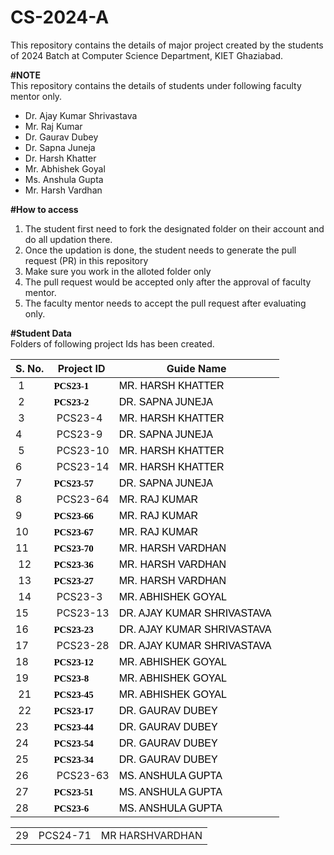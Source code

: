 # CS-2024-A
This repository contains the details of major project created by the students of 2024 Batch at Computer Science Department, KIET Ghaziabad.<br>

<b>#NOTE</b><br>
This repository contains the details of students under following faculty mentor only.<br>
<ul>
  <li>Dr. Ajay Kumar Shrivastava</li>
  <li>Mr. Raj Kumar</li>
  <li>Dr. Gaurav Dubey</li>
  <li>Dr. Sapna Juneja</li>
  <li>Dr. Harsh Khatter</li>
  <li>Mr. Abhishek Goyal</li>
  <li>Ms. Anshula Gupta</li>
  <li>Mr. Harsh Vardhan</li>
</ul>
  
<b>#How to access</b><br>
<ol>
  <li>The student first need to fork the designated folder on their account and do all updation there.</li>
  <li>Once the updation is done, the student needs to generate the pull request (PR) in this repository</li>
  <li>Make sure you work in the alloted folder only</li>
  <li>The pull request would be accepted only after the approval of faculty mentor.</li>
  <li>The faculty mentor needs to accept the pull request after evaluating only.</li>
 </ol>

<b>#Student Data</b><br>
Folders of following project Ids has been created.<br>
<table>
		<thead>
			<tr>
				<th>S. No.</th>
				<th>Project ID</th>
				<th>Guide Name</th>
			</tr>
		</thead>
		<tbody>
			<tr>
				<td>&nbsp;1</td>
				<td><span style="color: rgb(0, 0, 0); font-family: docs-Calibri; font-size: 15px; font-style: normal; font-weight: 700; white-space: pre-wrap;">PCS23-1</span>&nbsp;</td>
				<td><span data-sheets-value="{&quot;1&quot;:2,&quot;2&quot;:&quot;MR. HARSH KHATTER&quot;}" data-sheets-userformat="{&quot;2&quot;:12782,&quot;4&quot;:{&quot;1&quot;:2,&quot;2&quot;:16777215},&quot;5&quot;:{&quot;1&quot;:[{&quot;1&quot;:2,&quot;2&quot;:0,&quot;5&quot;:{&quot;1&quot;:2,&quot;2&quot;:0}},{&quot;1&quot;:0,&quot;2&quot;:0,&quot;3&quot;:3},{&quot;1&quot;:1,&quot;2&quot;:0,&quot;4&quot;:2}]},&quot;6&quot;:{&quot;1&quot;:[{&quot;1&quot;:2,&quot;2&quot;:0,&quot;5&quot;:{&quot;1&quot;:2,&quot;2&quot;:0}},{&quot;1&quot;:0,&quot;2&quot;:0,&quot;3&quot;:3},{&quot;1&quot;:1,&quot;2&quot;:0,&quot;4&quot;:2}]},&quot;8&quot;:{&quot;1&quot;:[{&quot;1&quot;:2,&quot;2&quot;:0,&quot;5&quot;:{&quot;1&quot;:2,&quot;2&quot;:0}},{&quot;1&quot;:0,&quot;2&quot;:0,&quot;3&quot;:3},{&quot;1&quot;:1,&quot;2&quot;:0,&quot;4&quot;:1}]},&quot;9&quot;:1,&quot;10&quot;:2,&quot;11&quot;:4,&quot;15&quot;:&quot;Calibri&quot;,&quot;16&quot;:12}" style="color: rgb(0, 0, 0); font-style: normal; font-weight: normal; font-size: 12pt; font-family: Calibri, Arial;">MR. HARSH KHATTER</span>&nbsp;</td>
			</tr>
			<tr>
				<td>&nbsp;2</td>
				<td><span style="color: rgb(0, 0, 0); font-family: docs-Calibri; font-size: 15px; font-style: normal; font-weight: 700; white-space: pre-wrap;">PCS23-2</span>&nbsp;</td>
				<td><span data-sheets-value="{&quot;1&quot;:2,&quot;2&quot;:&quot;DR. SAPNA JUNEJA&quot;}" data-sheets-userformat="{&quot;2&quot;:12782,&quot;4&quot;:{&quot;1&quot;:2,&quot;2&quot;:16777215},&quot;5&quot;:{&quot;1&quot;:[{&quot;1&quot;:2,&quot;2&quot;:0,&quot;5&quot;:{&quot;1&quot;:2,&quot;2&quot;:0}},{&quot;1&quot;:0,&quot;2&quot;:0,&quot;3&quot;:3},{&quot;1&quot;:1,&quot;2&quot;:0,&quot;4&quot;:2}]},&quot;6&quot;:{&quot;1&quot;:[{&quot;1&quot;:2,&quot;2&quot;:0,&quot;5&quot;:{&quot;1&quot;:2,&quot;2&quot;:0}},{&quot;1&quot;:0,&quot;2&quot;:0,&quot;3&quot;:3},{&quot;1&quot;:1,&quot;2&quot;:0,&quot;4&quot;:2}]},&quot;8&quot;:{&quot;1&quot;:[{&quot;1&quot;:2,&quot;2&quot;:0,&quot;5&quot;:{&quot;1&quot;:2,&quot;2&quot;:0}},{&quot;1&quot;:0,&quot;2&quot;:0,&quot;3&quot;:3},{&quot;1&quot;:1,&quot;2&quot;:0,&quot;4&quot;:1}]},&quot;9&quot;:1,&quot;10&quot;:2,&quot;11&quot;:4,&quot;15&quot;:&quot;Calibri&quot;,&quot;16&quot;:12}" style="color: rgb(0, 0, 0); font-style: normal; font-weight: normal; font-size: 12pt; font-family: Calibri, Arial;">DR. SAPNA JUNEJA</span>&nbsp;</td>
			</tr>
			<tr>
				<td>&nbsp;3</td>
				<td>&nbsp;PCS23-4</td>
				<td><span data-sheets-value="{&quot;1&quot;:2,&quot;2&quot;:&quot;MR. HARSH KHATTER&quot;}" data-sheets-userformat="{&quot;2&quot;:12782,&quot;4&quot;:{&quot;1&quot;:2,&quot;2&quot;:16777215},&quot;5&quot;:{&quot;1&quot;:[{&quot;1&quot;:2,&quot;2&quot;:0,&quot;5&quot;:{&quot;1&quot;:2,&quot;2&quot;:0}},{&quot;1&quot;:0,&quot;2&quot;:0,&quot;3&quot;:3},{&quot;1&quot;:1,&quot;2&quot;:0,&quot;4&quot;:2}]},&quot;6&quot;:{&quot;1&quot;:[{&quot;1&quot;:2,&quot;2&quot;:0,&quot;5&quot;:{&quot;1&quot;:2,&quot;2&quot;:0}},{&quot;1&quot;:0,&quot;2&quot;:0,&quot;3&quot;:3},{&quot;1&quot;:1,&quot;2&quot;:0,&quot;4&quot;:2}]},&quot;8&quot;:{&quot;1&quot;:[{&quot;1&quot;:2,&quot;2&quot;:0,&quot;5&quot;:{&quot;1&quot;:2,&quot;2&quot;:0}},{&quot;1&quot;:0,&quot;2&quot;:0,&quot;3&quot;:3},{&quot;1&quot;:1,&quot;2&quot;:0,&quot;4&quot;:1}]},&quot;9&quot;:1,&quot;10&quot;:2,&quot;11&quot;:4,&quot;15&quot;:&quot;Calibri&quot;,&quot;16&quot;:12}" style="color: rgb(0, 0, 0); font-style: normal; font-weight: normal; font-size: 12pt; font-family: Calibri, Arial;">MR. HARSH KHATTER</span>&nbsp;</td>
			</tr>
			<tr>
				<td>4&nbsp;</td>
				<td>&nbsp;PCS23-9</td>
				<td><span data-sheets-value="{&quot;1&quot;:2,&quot;2&quot;:&quot;DR. SAPNA JUNEJA&quot;}" data-sheets-userformat="{&quot;2&quot;:12782,&quot;4&quot;:{&quot;1&quot;:2,&quot;2&quot;:16777215},&quot;5&quot;:{&quot;1&quot;:[{&quot;1&quot;:2,&quot;2&quot;:0,&quot;5&quot;:{&quot;1&quot;:2,&quot;2&quot;:0}},{&quot;1&quot;:0,&quot;2&quot;:0,&quot;3&quot;:3},{&quot;1&quot;:1,&quot;2&quot;:0,&quot;4&quot;:2}]},&quot;6&quot;:{&quot;1&quot;:[{&quot;1&quot;:2,&quot;2&quot;:0,&quot;5&quot;:{&quot;1&quot;:2,&quot;2&quot;:0}},{&quot;1&quot;:0,&quot;2&quot;:0,&quot;3&quot;:3},{&quot;1&quot;:1,&quot;2&quot;:0,&quot;4&quot;:2}]},&quot;8&quot;:{&quot;1&quot;:[{&quot;1&quot;:2,&quot;2&quot;:0,&quot;5&quot;:{&quot;1&quot;:2,&quot;2&quot;:0}},{&quot;1&quot;:0,&quot;2&quot;:0,&quot;3&quot;:3},{&quot;1&quot;:1,&quot;2&quot;:0,&quot;4&quot;:1}]},&quot;9&quot;:1,&quot;10&quot;:2,&quot;11&quot;:4,&quot;15&quot;:&quot;Calibri&quot;,&quot;16&quot;:12}" style="color: rgb(0, 0, 0); font-style: normal; font-weight: normal; font-size: 12pt; font-family: Calibri, Arial;">DR. SAPNA JUNEJA</span>&nbsp;</td>
			</tr>
			<tr>
				<td>&nbsp;5</td>
				<td>&nbsp;PCS23-10</td>
				<td><span data-sheets-value="{&quot;1&quot;:2,&quot;2&quot;:&quot;MR. HARSH KHATTER&quot;}" data-sheets-userformat="{&quot;2&quot;:12782,&quot;4&quot;:{&quot;1&quot;:2,&quot;2&quot;:16777215},&quot;5&quot;:{&quot;1&quot;:[{&quot;1&quot;:2,&quot;2&quot;:0,&quot;5&quot;:{&quot;1&quot;:2,&quot;2&quot;:0}},{&quot;1&quot;:0,&quot;2&quot;:0,&quot;3&quot;:3},{&quot;1&quot;:1,&quot;2&quot;:0,&quot;4&quot;:2}]},&quot;6&quot;:{&quot;1&quot;:[{&quot;1&quot;:2,&quot;2&quot;:0,&quot;5&quot;:{&quot;1&quot;:2,&quot;2&quot;:0}},{&quot;1&quot;:0,&quot;2&quot;:0,&quot;3&quot;:3},{&quot;1&quot;:1,&quot;2&quot;:0,&quot;4&quot;:2}]},&quot;8&quot;:{&quot;1&quot;:[{&quot;1&quot;:2,&quot;2&quot;:0,&quot;5&quot;:{&quot;1&quot;:2,&quot;2&quot;:0}},{&quot;1&quot;:0,&quot;2&quot;:0,&quot;3&quot;:3},{&quot;1&quot;:1,&quot;2&quot;:0,&quot;4&quot;:1}]},&quot;9&quot;:1,&quot;10&quot;:2,&quot;11&quot;:4,&quot;15&quot;:&quot;Calibri&quot;,&quot;16&quot;:12}" style="color: rgb(0, 0, 0); font-style: normal; font-weight: normal; font-size: 12pt; font-family: Calibri, Arial;">MR. HARSH KHATTER</span>&nbsp;</td>
			</tr>
			<tr>
				<td>6&nbsp;</td>
				<td>&nbsp;PCS23-14</td>
				<td><span data-sheets-value="{&quot;1&quot;:2,&quot;2&quot;:&quot;MR. HARSH KHATTER&quot;}" data-sheets-userformat="{&quot;2&quot;:12782,&quot;4&quot;:{&quot;1&quot;:2,&quot;2&quot;:16777215},&quot;5&quot;:{&quot;1&quot;:[{&quot;1&quot;:2,&quot;2&quot;:0,&quot;5&quot;:{&quot;1&quot;:2,&quot;2&quot;:0}},{&quot;1&quot;:0,&quot;2&quot;:0,&quot;3&quot;:3},{&quot;1&quot;:1,&quot;2&quot;:0,&quot;4&quot;:2}]},&quot;6&quot;:{&quot;1&quot;:[{&quot;1&quot;:2,&quot;2&quot;:0,&quot;5&quot;:{&quot;1&quot;:2,&quot;2&quot;:0}},{&quot;1&quot;:0,&quot;2&quot;:0,&quot;3&quot;:3},{&quot;1&quot;:1,&quot;2&quot;:0,&quot;4&quot;:2}]},&quot;8&quot;:{&quot;1&quot;:[{&quot;1&quot;:2,&quot;2&quot;:0,&quot;5&quot;:{&quot;1&quot;:2,&quot;2&quot;:0}},{&quot;1&quot;:0,&quot;2&quot;:0,&quot;3&quot;:3},{&quot;1&quot;:1,&quot;2&quot;:0,&quot;4&quot;:1}]},&quot;9&quot;:1,&quot;10&quot;:2,&quot;11&quot;:4,&quot;15&quot;:&quot;Calibri&quot;,&quot;16&quot;:12}" style="color: rgb(0, 0, 0); font-style: normal; font-weight: normal; font-size: 12pt; font-family: Calibri, Arial;">MR. HARSH KHATTER</span>&nbsp;</td>
			</tr>
			<tr>
				<td>7&nbsp;</td>
				<td><span style="color: rgb(0, 0, 0); font-family: docs-Calibri; font-size: 15px; font-style: normal; font-weight: 700; white-space: pre-wrap;">PCS23-57</span>&nbsp;</td>
				<td><span data-sheets-value="{&quot;1&quot;:2,&quot;2&quot;:&quot;DR. SAPNA JUNEJA&quot;}" data-sheets-userformat="{&quot;2&quot;:12782,&quot;4&quot;:{&quot;1&quot;:2,&quot;2&quot;:16777215},&quot;5&quot;:{&quot;1&quot;:[{&quot;1&quot;:2,&quot;2&quot;:0,&quot;5&quot;:{&quot;1&quot;:2,&quot;2&quot;:0}},{&quot;1&quot;:0,&quot;2&quot;:0,&quot;3&quot;:3},{&quot;1&quot;:1,&quot;2&quot;:0,&quot;4&quot;:2}]},&quot;6&quot;:{&quot;1&quot;:[{&quot;1&quot;:2,&quot;2&quot;:0,&quot;5&quot;:{&quot;1&quot;:2,&quot;2&quot;:0}},{&quot;1&quot;:0,&quot;2&quot;:0,&quot;3&quot;:3},{&quot;1&quot;:1,&quot;2&quot;:0,&quot;4&quot;:2}]},&quot;8&quot;:{&quot;1&quot;:[{&quot;1&quot;:2,&quot;2&quot;:0,&quot;5&quot;:{&quot;1&quot;:2,&quot;2&quot;:0}},{&quot;1&quot;:0,&quot;2&quot;:0,&quot;3&quot;:3},{&quot;1&quot;:1,&quot;2&quot;:0,&quot;4&quot;:1}]},&quot;9&quot;:1,&quot;10&quot;:2,&quot;11&quot;:4,&quot;15&quot;:&quot;Calibri&quot;,&quot;16&quot;:12}" style="color: rgb(0, 0, 0); font-style: normal; font-weight: normal; font-size: 12pt; font-family: Calibri, Arial;">DR. SAPNA JUNEJA</span>&nbsp;</td>
			</tr>
			<tr>
				<td>8&nbsp;</td>
				<td>&nbsp;PCS23-64</td>
				<td><span data-sheets-value="{&quot;1&quot;:2,&quot;2&quot;:&quot;MR. RAJ KUMAR&quot;}" data-sheets-userformat="{&quot;2&quot;:12776,&quot;6&quot;:{&quot;1&quot;:[{&quot;1&quot;:2,&quot;2&quot;:0,&quot;5&quot;:{&quot;1&quot;:2,&quot;2&quot;:0}},{&quot;1&quot;:0,&quot;2&quot;:0,&quot;3&quot;:3},{&quot;1&quot;:1,&quot;2&quot;:0,&quot;4&quot;:2}]},&quot;8&quot;:{&quot;1&quot;:[{&quot;1&quot;:2,&quot;2&quot;:0,&quot;5&quot;:{&quot;1&quot;:2,&quot;2&quot;:0}},{&quot;1&quot;:0,&quot;2&quot;:0,&quot;3&quot;:3},{&quot;1&quot;:1,&quot;2&quot;:0,&quot;4&quot;:1}]},&quot;9&quot;:1,&quot;10&quot;:2,&quot;11&quot;:4,&quot;15&quot;:&quot;Calibri&quot;,&quot;16&quot;:12}" style="color: rgb(0, 0, 0); font-style: normal; font-weight: normal; font-size: 12pt; font-family: Calibri, Arial;">MR. RAJ KUMAR</span>&nbsp;</td>
			</tr>
			<tr>
				<td>9&nbsp;</td>
				<td><span style="color: rgb(0, 0, 0); font-family: docs-Calibri; font-size: 15px; font-style: normal; font-weight: 700; white-space: pre-wrap;">PCS23-66</span>&nbsp;</td>
				<td><span data-sheets-value="{&quot;1&quot;:2,&quot;2&quot;:&quot;MR. RAJ KUMAR&quot;}" data-sheets-userformat="{&quot;2&quot;:12776,&quot;6&quot;:{&quot;1&quot;:[{&quot;1&quot;:2,&quot;2&quot;:0,&quot;5&quot;:{&quot;1&quot;:2,&quot;2&quot;:0}},{&quot;1&quot;:0,&quot;2&quot;:0,&quot;3&quot;:3},{&quot;1&quot;:1,&quot;2&quot;:0,&quot;4&quot;:2}]},&quot;8&quot;:{&quot;1&quot;:[{&quot;1&quot;:2,&quot;2&quot;:0,&quot;5&quot;:{&quot;1&quot;:2,&quot;2&quot;:0}},{&quot;1&quot;:0,&quot;2&quot;:0,&quot;3&quot;:3},{&quot;1&quot;:1,&quot;2&quot;:0,&quot;4&quot;:1}]},&quot;9&quot;:1,&quot;10&quot;:2,&quot;11&quot;:4,&quot;15&quot;:&quot;Calibri&quot;,&quot;16&quot;:12}" style="color: rgb(0, 0, 0); font-style: normal; font-weight: normal; font-size: 12pt; font-family: Calibri, Arial;">MR. RAJ KUMAR</span>&nbsp;</td>
			</tr>
			<tr>
				<td>10&nbsp;</td>
				<td><span style="color: rgb(0, 0, 0); font-family: docs-Calibri; font-size: 15px; font-style: normal; font-weight: 700; white-space: pre-wrap;">PCS23-67</span>&nbsp;</td>
				<td><span data-sheets-value="{&quot;1&quot;:2,&quot;2&quot;:&quot;MR. RAJ KUMAR&quot;}" data-sheets-userformat="{&quot;2&quot;:12776,&quot;6&quot;:{&quot;1&quot;:[{&quot;1&quot;:2,&quot;2&quot;:0,&quot;5&quot;:{&quot;1&quot;:2,&quot;2&quot;:0}},{&quot;1&quot;:0,&quot;2&quot;:0,&quot;3&quot;:3},{&quot;1&quot;:1,&quot;2&quot;:0,&quot;4&quot;:2}]},&quot;8&quot;:{&quot;1&quot;:[{&quot;1&quot;:2,&quot;2&quot;:0,&quot;5&quot;:{&quot;1&quot;:2,&quot;2&quot;:0}},{&quot;1&quot;:0,&quot;2&quot;:0,&quot;3&quot;:3},{&quot;1&quot;:1,&quot;2&quot;:0,&quot;4&quot;:1}]},&quot;9&quot;:1,&quot;10&quot;:2,&quot;11&quot;:4,&quot;15&quot;:&quot;Calibri&quot;,&quot;16&quot;:12}" style="color: rgb(0, 0, 0); font-style: normal; font-weight: normal; font-size: 12pt; font-family: Calibri, Arial;">MR. RAJ KUMAR</span>&nbsp;</td>
			</tr>
			<tr>
				<td>11&nbsp;</td>
				<td><span style="color: rgb(0, 0, 0); font-family: docs-Calibri; font-size: 15px; font-style: normal; font-weight: 700; white-space: pre-wrap;">PCS23-70</span>&nbsp;</td>
				<td><span data-sheets-value="{&quot;1&quot;:2,&quot;2&quot;:&quot;MR. HARSH VARDHAN&quot;}" data-sheets-userformat="{&quot;2&quot;:12782,&quot;4&quot;:{&quot;1&quot;:2,&quot;2&quot;:16777215},&quot;5&quot;:{&quot;1&quot;:[{&quot;1&quot;:2,&quot;2&quot;:0,&quot;5&quot;:{&quot;1&quot;:2,&quot;2&quot;:0}},{&quot;1&quot;:0,&quot;2&quot;:0,&quot;3&quot;:3},{&quot;1&quot;:1,&quot;2&quot;:0,&quot;4&quot;:2}]},&quot;6&quot;:{&quot;1&quot;:[{&quot;1&quot;:2,&quot;2&quot;:0,&quot;5&quot;:{&quot;1&quot;:2,&quot;2&quot;:0}},{&quot;1&quot;:0,&quot;2&quot;:0,&quot;3&quot;:3},{&quot;1&quot;:1,&quot;2&quot;:0,&quot;4&quot;:2}]},&quot;8&quot;:{&quot;1&quot;:[{&quot;1&quot;:2,&quot;2&quot;:0,&quot;5&quot;:{&quot;1&quot;:2,&quot;2&quot;:0}},{&quot;1&quot;:0,&quot;2&quot;:0,&quot;3&quot;:3},{&quot;1&quot;:1,&quot;2&quot;:0,&quot;4&quot;:1}]},&quot;9&quot;:1,&quot;10&quot;:2,&quot;11&quot;:4,&quot;15&quot;:&quot;Calibri&quot;,&quot;16&quot;:12}" style="color: rgb(0, 0, 0); font-style: normal; font-weight: normal; font-size: 12pt; font-family: Calibri, Arial;">MR. HARSH VARDHAN</span>&nbsp;</td>
			</tr>
			<tr>
				<td>&nbsp;12</td>
				<td><span style="color: rgb(0, 0, 0); font-family: docs-Calibri; font-size: 15px; font-style: normal; font-weight: 700; white-space: pre-wrap;">PCS23-36</span>&nbsp;</td>
				<td><span data-sheets-value="{&quot;1&quot;:2,&quot;2&quot;:&quot;MR. HARSH VARDHAN&quot;}" data-sheets-userformat="{&quot;2&quot;:12782,&quot;4&quot;:{&quot;1&quot;:2,&quot;2&quot;:16777215},&quot;5&quot;:{&quot;1&quot;:[{&quot;1&quot;:2,&quot;2&quot;:0,&quot;5&quot;:{&quot;1&quot;:2,&quot;2&quot;:0}},{&quot;1&quot;:0,&quot;2&quot;:0,&quot;3&quot;:3},{&quot;1&quot;:1,&quot;2&quot;:0,&quot;4&quot;:2}]},&quot;6&quot;:{&quot;1&quot;:[{&quot;1&quot;:2,&quot;2&quot;:0,&quot;5&quot;:{&quot;1&quot;:2,&quot;2&quot;:0}},{&quot;1&quot;:0,&quot;2&quot;:0,&quot;3&quot;:3},{&quot;1&quot;:1,&quot;2&quot;:0,&quot;4&quot;:2}]},&quot;8&quot;:{&quot;1&quot;:[{&quot;1&quot;:2,&quot;2&quot;:0,&quot;5&quot;:{&quot;1&quot;:2,&quot;2&quot;:0}},{&quot;1&quot;:0,&quot;2&quot;:0,&quot;3&quot;:3},{&quot;1&quot;:1,&quot;2&quot;:0,&quot;4&quot;:1}]},&quot;9&quot;:1,&quot;10&quot;:2,&quot;11&quot;:4,&quot;15&quot;:&quot;Calibri&quot;,&quot;16&quot;:12}" style="color: rgb(0, 0, 0); font-style: normal; font-weight: normal; font-size: 12pt; font-family: Calibri, Arial;">MR. HARSH VARDHAN</span>&nbsp;</td>
			</tr>
			<tr>
				<td>&nbsp;13</td>
				<td><span style="color: rgb(0, 0, 0); font-family: docs-Calibri; font-size: 15px; font-style: normal; font-weight: 700; white-space: pre-wrap;">PCS23-27</span>&nbsp;</td>
				<td><span data-sheets-value="{&quot;1&quot;:2,&quot;2&quot;:&quot;MR. HARSH VARDHAN&quot;}" data-sheets-userformat="{&quot;2&quot;:12782,&quot;4&quot;:{&quot;1&quot;:2,&quot;2&quot;:16777215},&quot;5&quot;:{&quot;1&quot;:[{&quot;1&quot;:2,&quot;2&quot;:0,&quot;5&quot;:{&quot;1&quot;:2,&quot;2&quot;:0}},{&quot;1&quot;:0,&quot;2&quot;:0,&quot;3&quot;:3},{&quot;1&quot;:1,&quot;2&quot;:0,&quot;4&quot;:2}]},&quot;6&quot;:{&quot;1&quot;:[{&quot;1&quot;:2,&quot;2&quot;:0,&quot;5&quot;:{&quot;1&quot;:2,&quot;2&quot;:0}},{&quot;1&quot;:0,&quot;2&quot;:0,&quot;3&quot;:3},{&quot;1&quot;:1,&quot;2&quot;:0,&quot;4&quot;:2}]},&quot;8&quot;:{&quot;1&quot;:[{&quot;1&quot;:2,&quot;2&quot;:0,&quot;5&quot;:{&quot;1&quot;:2,&quot;2&quot;:0}},{&quot;1&quot;:0,&quot;2&quot;:0,&quot;3&quot;:3},{&quot;1&quot;:1,&quot;2&quot;:0,&quot;4&quot;:1}]},&quot;9&quot;:1,&quot;10&quot;:2,&quot;11&quot;:4,&quot;15&quot;:&quot;Calibri&quot;,&quot;16&quot;:12}" style="color: rgb(0, 0, 0); font-style: normal; font-weight: normal; font-size: 12pt; font-family: Calibri, Arial;">MR. HARSH VARDHAN</span>&nbsp;</td>
			</tr>
			<tr>
				<td>&nbsp;14</td>
				<td>&nbsp;PCS23-3</td>
				<td><span data-sheets-value="{&quot;1&quot;:2,&quot;2&quot;:&quot;DR. AJAY KUMAR SHRIVASTAVA&quot;}" data-sheets-userformat="{&quot;2&quot;:12782,&quot;4&quot;:{&quot;1&quot;:2,&quot;2&quot;:16777215},&quot;5&quot;:{&quot;1&quot;:[{&quot;1&quot;:2,&quot;2&quot;:0,&quot;5&quot;:{&quot;1&quot;:2,&quot;2&quot;:0}},{&quot;1&quot;:0,&quot;2&quot;:0,&quot;3&quot;:3},{&quot;1&quot;:1,&quot;2&quot;:0,&quot;4&quot;:2}]},&quot;6&quot;:{&quot;1&quot;:[{&quot;1&quot;:2,&quot;2&quot;:0,&quot;5&quot;:{&quot;1&quot;:2,&quot;2&quot;:0}},{&quot;1&quot;:0,&quot;2&quot;:0,&quot;3&quot;:3},{&quot;1&quot;:1,&quot;2&quot;:0,&quot;4&quot;:2}]},&quot;8&quot;:{&quot;1&quot;:[{&quot;1&quot;:2,&quot;2&quot;:0,&quot;5&quot;:{&quot;1&quot;:2,&quot;2&quot;:0}},{&quot;1&quot;:0,&quot;2&quot;:0,&quot;3&quot;:3},{&quot;1&quot;:1,&quot;2&quot;:0,&quot;4&quot;:1}]},&quot;9&quot;:1,&quot;10&quot;:2,&quot;11&quot;:4,&quot;15&quot;:&quot;Calibri&quot;,&quot;16&quot;:12}" style="color: rgb(0, 0, 0); font-style: normal; font-weight: normal; font-size: 12pt; font-family: Calibri, Arial;">MR. ABHISHEK GOYAL </span>&nbsp;</td>
			</tr>
			<tr>
				<td>15&nbsp;</td>
				<td>&nbsp;PCS23-13</td>
				<td><span data-sheets-value="{&quot;1&quot;:2,&quot;2&quot;:&quot;DR. AJAY KUMAR SHRIVASTAVA&quot;}" data-sheets-userformat="{&quot;2&quot;:12782,&quot;4&quot;:{&quot;1&quot;:2,&quot;2&quot;:16777215},&quot;5&quot;:{&quot;1&quot;:[{&quot;1&quot;:2,&quot;2&quot;:0,&quot;5&quot;:{&quot;1&quot;:2,&quot;2&quot;:0}},{&quot;1&quot;:0,&quot;2&quot;:0,&quot;3&quot;:3},{&quot;1&quot;:1,&quot;2&quot;:0,&quot;4&quot;:2}]},&quot;6&quot;:{&quot;1&quot;:[{&quot;1&quot;:2,&quot;2&quot;:0,&quot;5&quot;:{&quot;1&quot;:2,&quot;2&quot;:0}},{&quot;1&quot;:0,&quot;2&quot;:0,&quot;3&quot;:3},{&quot;1&quot;:1,&quot;2&quot;:0,&quot;4&quot;:2}]},&quot;8&quot;:{&quot;1&quot;:[{&quot;1&quot;:2,&quot;2&quot;:0,&quot;5&quot;:{&quot;1&quot;:2,&quot;2&quot;:0}},{&quot;1&quot;:0,&quot;2&quot;:0,&quot;3&quot;:3},{&quot;1&quot;:1,&quot;2&quot;:0,&quot;4&quot;:1}]},&quot;9&quot;:1,&quot;10&quot;:2,&quot;11&quot;:4,&quot;15&quot;:&quot;Calibri&quot;,&quot;16&quot;:12}" style="color: rgb(0, 0, 0); font-style: normal; font-weight: normal; font-size: 12pt; font-family: Calibri, Arial;">DR. AJAY KUMAR SHRIVASTAVA</span>&nbsp;</td>
			</tr>
			<tr>
				<td>16&nbsp;</td>
				<td><span style="color: rgb(0, 0, 0); font-family: docs-Calibri; font-size: 15px; font-style: normal; font-weight: 700; white-space: pre-wrap;">PCS23-23</span>&nbsp;</td>
				<td><span data-sheets-value="{&quot;1&quot;:2,&quot;2&quot;:&quot;DR. AJAY KUMAR SHRIVASTAVA&quot;}" data-sheets-userformat="{&quot;2&quot;:12782,&quot;4&quot;:{&quot;1&quot;:2,&quot;2&quot;:16777215},&quot;5&quot;:{&quot;1&quot;:[{&quot;1&quot;:2,&quot;2&quot;:0,&quot;5&quot;:{&quot;1&quot;:2,&quot;2&quot;:0}},{&quot;1&quot;:0,&quot;2&quot;:0,&quot;3&quot;:3},{&quot;1&quot;:1,&quot;2&quot;:0,&quot;4&quot;:2}]},&quot;6&quot;:{&quot;1&quot;:[{&quot;1&quot;:2,&quot;2&quot;:0,&quot;5&quot;:{&quot;1&quot;:2,&quot;2&quot;:0}},{&quot;1&quot;:0,&quot;2&quot;:0,&quot;3&quot;:3},{&quot;1&quot;:1,&quot;2&quot;:0,&quot;4&quot;:2}]},&quot;8&quot;:{&quot;1&quot;:[{&quot;1&quot;:2,&quot;2&quot;:0,&quot;5&quot;:{&quot;1&quot;:2,&quot;2&quot;:0}},{&quot;1&quot;:0,&quot;2&quot;:0,&quot;3&quot;:3},{&quot;1&quot;:1,&quot;2&quot;:0,&quot;4&quot;:1}]},&quot;9&quot;:1,&quot;10&quot;:2,&quot;11&quot;:4,&quot;15&quot;:&quot;Calibri&quot;,&quot;16&quot;:12}" style="color: rgb(0, 0, 0); font-style: normal; font-weight: normal; font-size: 12pt; font-family: Calibri, Arial;">DR. AJAY KUMAR SHRIVASTAVA</span>&nbsp;</td>
			</tr>
			<tr>
				<td>17&nbsp;</td>
				<td>&nbsp;PCS23-28</td>
				<td><span data-sheets-value="{&quot;1&quot;:2,&quot;2&quot;:&quot;DR. AJAY KUMAR SHRIVASTAVA&quot;}" data-sheets-userformat="{&quot;2&quot;:12782,&quot;4&quot;:{&quot;1&quot;:2,&quot;2&quot;:16777215},&quot;5&quot;:{&quot;1&quot;:[{&quot;1&quot;:2,&quot;2&quot;:0,&quot;5&quot;:{&quot;1&quot;:2,&quot;2&quot;:0}},{&quot;1&quot;:0,&quot;2&quot;:0,&quot;3&quot;:3},{&quot;1&quot;:1,&quot;2&quot;:0,&quot;4&quot;:2}]},&quot;6&quot;:{&quot;1&quot;:[{&quot;1&quot;:2,&quot;2&quot;:0,&quot;5&quot;:{&quot;1&quot;:2,&quot;2&quot;:0}},{&quot;1&quot;:0,&quot;2&quot;:0,&quot;3&quot;:3},{&quot;1&quot;:1,&quot;2&quot;:0,&quot;4&quot;:2}]},&quot;8&quot;:{&quot;1&quot;:[{&quot;1&quot;:2,&quot;2&quot;:0,&quot;5&quot;:{&quot;1&quot;:2,&quot;2&quot;:0}},{&quot;1&quot;:0,&quot;2&quot;:0,&quot;3&quot;:3},{&quot;1&quot;:1,&quot;2&quot;:0,&quot;4&quot;:1}]},&quot;9&quot;:1,&quot;10&quot;:2,&quot;11&quot;:4,&quot;15&quot;:&quot;Calibri&quot;,&quot;16&quot;:12}" style="color: rgb(0, 0, 0); font-style: normal; font-weight: normal; font-size: 12pt; font-family: Calibri, Arial;">DR. AJAY KUMAR SHRIVASTAVA</span>&nbsp;</td>
			</tr>
			<tr>
				<td>18&nbsp;</td>
				<td><span style="color: rgb(0, 0, 0); font-family: docs-Calibri; font-size: 15px; font-style: normal; font-weight: 700; white-space: pre-wrap;">PCS23-12</span>&nbsp;</td>
				<td><span data-sheets-value="{&quot;1&quot;:2,&quot;2&quot;:&quot;MR. ABHISHEK GOYAL&quot;}" data-sheets-userformat="{&quot;2&quot;:12776,&quot;6&quot;:{&quot;1&quot;:[{&quot;1&quot;:2,&quot;2&quot;:0,&quot;5&quot;:{&quot;1&quot;:2,&quot;2&quot;:0}},{&quot;1&quot;:0,&quot;2&quot;:0,&quot;3&quot;:3},{&quot;1&quot;:1,&quot;2&quot;:0,&quot;4&quot;:2}]},&quot;8&quot;:{&quot;1&quot;:[{&quot;1&quot;:2,&quot;2&quot;:0,&quot;5&quot;:{&quot;1&quot;:2,&quot;2&quot;:0}},{&quot;1&quot;:0,&quot;2&quot;:0,&quot;3&quot;:3},{&quot;1&quot;:1,&quot;2&quot;:0,&quot;4&quot;:1}]},&quot;9&quot;:1,&quot;10&quot;:2,&quot;11&quot;:4,&quot;15&quot;:&quot;Calibri&quot;,&quot;16&quot;:12}" style="color: rgb(0, 0, 0); font-style: normal; font-weight: normal; font-size: 12pt; font-family: Calibri, Arial;">MR. ABHISHEK GOYAL</span>&nbsp;</td>
			</tr>
			<tr>
				<td>19&nbsp;</td>
				<td><span style="color: rgb(0, 0, 0); font-family: docs-Calibri; font-size: 15px; font-style: normal; font-weight: 700; white-space: pre-wrap;">PCS23-8</span>&nbsp;</td>
				<td><span data-sheets-value="{&quot;1&quot;:2,&quot;2&quot;:&quot;MR. ABHISHEK GOYAL&quot;}" data-sheets-userformat="{&quot;2&quot;:12776,&quot;6&quot;:{&quot;1&quot;:[{&quot;1&quot;:2,&quot;2&quot;:0,&quot;5&quot;:{&quot;1&quot;:2,&quot;2&quot;:0}},{&quot;1&quot;:0,&quot;2&quot;:0,&quot;3&quot;:3},{&quot;1&quot;:1,&quot;2&quot;:0,&quot;4&quot;:2}]},&quot;8&quot;:{&quot;1&quot;:[{&quot;1&quot;:2,&quot;2&quot;:0,&quot;5&quot;:{&quot;1&quot;:2,&quot;2&quot;:0}},{&quot;1&quot;:0,&quot;2&quot;:0,&quot;3&quot;:3},{&quot;1&quot;:1,&quot;2&quot;:0,&quot;4&quot;:1}]},&quot;9&quot;:1,&quot;10&quot;:2,&quot;11&quot;:4,&quot;15&quot;:&quot;Calibri&quot;,&quot;16&quot;:12}" style="color: rgb(0, 0, 0); font-style: normal; font-weight: normal; font-size: 12pt; font-family: Calibri, Arial;">MR. ABHISHEK GOYAL</span>&nbsp;</td>
			</tr>
			<tr>
				<!--<td>20&nbsp;</td>
				<td><span style="color: rgb(0, 0, 0); font-family: docs-Calibri; font-size: 15px; font-style: normal; font-weight: 700; white-space: pre-wrap;">PCS23-29</span>&nbsp;</td>
				<td><span data-sheets-value="{&quot;1&quot;:2,&quot;2&quot;:&quot;MR. ABHISHEK GOYAL&quot;}" data-sheets-userformat="{&quot;2&quot;:12776,&quot;6&quot;:{&quot;1&quot;:[{&quot;1&quot;:2,&quot;2&quot;:0,&quot;5&quot;:{&quot;1&quot;:2,&quot;2&quot;:0}},{&quot;1&quot;:0,&quot;2&quot;:0,&quot;3&quot;:3},{&quot;1&quot;:1,&quot;2&quot;:0,&quot;4&quot;:2}]},&quot;8&quot;:{&quot;1&quot;:[{&quot;1&quot;:2,&quot;2&quot;:0,&quot;5&quot;:{&quot;1&quot;:2,&quot;2&quot;:0}},{&quot;1&quot;:0,&quot;2&quot;:0,&quot;3&quot;:3},{&quot;1&quot;:1,&quot;2&quot;:0,&quot;4&quot;:1}]},&quot;9&quot;:1,&quot;10&quot;:2,&quot;11&quot;:4,&quot;15&quot;:&quot;Calibri&quot;,&quot;16&quot;:12}" style="color: rgb(0, 0, 0); font-style: normal; font-weight: normal; font-size: 12pt; font-family: Calibri, Arial;">MR. ABHISHEK GOYAL</span>&nbsp;</td>
			</tr>-->
			<tr>
				<td>&nbsp;21</td>
				<td><span style="color: rgb(0, 0, 0); font-family: docs-Calibri; font-size: 15px; font-style: normal; font-weight: 700; white-space: pre-wrap;">PCS23-45</span>&nbsp;</td>
				<td><span data-sheets-value="{&quot;1&quot;:2,&quot;2&quot;:&quot;MR. ABHISHEK GOYAL&quot;}" data-sheets-userformat="{&quot;2&quot;:12776,&quot;6&quot;:{&quot;1&quot;:[{&quot;1&quot;:2,&quot;2&quot;:0,&quot;5&quot;:{&quot;1&quot;:2,&quot;2&quot;:0}},{&quot;1&quot;:0,&quot;2&quot;:0,&quot;3&quot;:3},{&quot;1&quot;:1,&quot;2&quot;:0,&quot;4&quot;:2}]},&quot;8&quot;:{&quot;1&quot;:[{&quot;1&quot;:2,&quot;2&quot;:0,&quot;5&quot;:{&quot;1&quot;:2,&quot;2&quot;:0}},{&quot;1&quot;:0,&quot;2&quot;:0,&quot;3&quot;:3},{&quot;1&quot;:1,&quot;2&quot;:0,&quot;4&quot;:1}]},&quot;9&quot;:1,&quot;10&quot;:2,&quot;11&quot;:4,&quot;15&quot;:&quot;Calibri&quot;,&quot;16&quot;:12}" style="color: rgb(0, 0, 0); font-style: normal; font-weight: normal; font-size: 12pt; font-family: Calibri, Arial;">MR. ABHISHEK GOYAL</span>&nbsp;</td>
			</tr>
			<tr>
				<td>&nbsp;22</td>
				<td><span style="color: rgb(0, 0, 0); font-family: docs-Calibri; font-size: 15px; font-style: normal; font-weight: 700; white-space: pre-wrap;">PCS23-17</span>&nbsp;</td>
				<td><span data-sheets-value="{&quot;1&quot;:2,&quot;2&quot;:&quot;DR. GAURAV DUBEY&quot;}" data-sheets-userformat="{&quot;2&quot;:12778,&quot;4&quot;:{&quot;1&quot;:2,&quot;2&quot;:16777215},&quot;6&quot;:{&quot;1&quot;:[{&quot;1&quot;:2,&quot;2&quot;:0,&quot;5&quot;:{&quot;1&quot;:2,&quot;2&quot;:0}},{&quot;1&quot;:0,&quot;2&quot;:0,&quot;3&quot;:3},{&quot;1&quot;:1,&quot;2&quot;:0,&quot;4&quot;:2}]},&quot;8&quot;:{&quot;1&quot;:[{&quot;1&quot;:2,&quot;2&quot;:0,&quot;5&quot;:{&quot;1&quot;:2,&quot;2&quot;:0}},{&quot;1&quot;:0,&quot;2&quot;:0,&quot;3&quot;:3},{&quot;1&quot;:1,&quot;2&quot;:0,&quot;4&quot;:1}]},&quot;9&quot;:1,&quot;10&quot;:2,&quot;11&quot;:4,&quot;15&quot;:&quot;Calibri&quot;,&quot;16&quot;:12}" style="color: rgb(0, 0, 0); font-style: normal; font-weight: normal; font-size: 12pt; font-family: Calibri, Arial;">DR. GAURAV DUBEY</span>&nbsp;</td>
			</tr>
			<tr>
				<td>23&nbsp;</td>
				<td><span style="color: rgb(0, 0, 0); font-family: docs-Calibri; font-size: 15px; font-style: normal; font-weight: 700; white-space: pre-wrap;">PCS23-44</span>&nbsp;</td>
				<td><span data-sheets-value="{&quot;1&quot;:2,&quot;2&quot;:&quot;DR. GAURAV DUBEY&quot;}" data-sheets-userformat="{&quot;2&quot;:12778,&quot;4&quot;:{&quot;1&quot;:2,&quot;2&quot;:16777215},&quot;6&quot;:{&quot;1&quot;:[{&quot;1&quot;:2,&quot;2&quot;:0,&quot;5&quot;:{&quot;1&quot;:2,&quot;2&quot;:0}},{&quot;1&quot;:0,&quot;2&quot;:0,&quot;3&quot;:3},{&quot;1&quot;:1,&quot;2&quot;:0,&quot;4&quot;:2}]},&quot;8&quot;:{&quot;1&quot;:[{&quot;1&quot;:2,&quot;2&quot;:0,&quot;5&quot;:{&quot;1&quot;:2,&quot;2&quot;:0}},{&quot;1&quot;:0,&quot;2&quot;:0,&quot;3&quot;:3},{&quot;1&quot;:1,&quot;2&quot;:0,&quot;4&quot;:1}]},&quot;9&quot;:1,&quot;10&quot;:2,&quot;11&quot;:4,&quot;15&quot;:&quot;Calibri&quot;,&quot;16&quot;:12}" style="color: rgb(0, 0, 0); font-style: normal; font-weight: normal; font-size: 12pt; font-family: Calibri, Arial;">DR. GAURAV DUBEY</span>&nbsp;</td>
			</tr>
			<tr>
				<td>24&nbsp;</td>
				<td><span style="color: rgb(0, 0, 0); font-family: docs-Calibri; font-size: 15px; font-style: normal; font-weight: 700; white-space: pre-wrap;">PCS23-54</span>&nbsp;</td>
				<td><span data-sheets-value="{&quot;1&quot;:2,&quot;2&quot;:&quot;DR. GAURAV DUBEY&quot;}" data-sheets-userformat="{&quot;2&quot;:12778,&quot;4&quot;:{&quot;1&quot;:2,&quot;2&quot;:16777215},&quot;6&quot;:{&quot;1&quot;:[{&quot;1&quot;:2,&quot;2&quot;:0,&quot;5&quot;:{&quot;1&quot;:2,&quot;2&quot;:0}},{&quot;1&quot;:0,&quot;2&quot;:0,&quot;3&quot;:3},{&quot;1&quot;:1,&quot;2&quot;:0,&quot;4&quot;:2}]},&quot;8&quot;:{&quot;1&quot;:[{&quot;1&quot;:2,&quot;2&quot;:0,&quot;5&quot;:{&quot;1&quot;:2,&quot;2&quot;:0}},{&quot;1&quot;:0,&quot;2&quot;:0,&quot;3&quot;:3},{&quot;1&quot;:1,&quot;2&quot;:0,&quot;4&quot;:1}]},&quot;9&quot;:1,&quot;10&quot;:2,&quot;11&quot;:4,&quot;15&quot;:&quot;Calibri&quot;,&quot;16&quot;:12}" style="color: rgb(0, 0, 0); font-style: normal; font-weight: normal; font-size: 12pt; font-family: Calibri, Arial;">DR. GAURAV DUBEY</span>&nbsp;</td>
			</tr>
			<tr>
				<td>25&nbsp;</td>
				<td><span style="color: rgb(0, 0, 0); font-family: docs-Calibri; font-size: 15px; font-style: normal; font-weight: 700; white-space: pre-wrap;">PCS23-34</span>&nbsp;</td>
				<td><span data-sheets-value="{&quot;1&quot;:2,&quot;2&quot;:&quot;DR. GAURAV DUBEY&quot;}" data-sheets-userformat="{&quot;2&quot;:12778,&quot;4&quot;:{&quot;1&quot;:2,&quot;2&quot;:16777215},&quot;6&quot;:{&quot;1&quot;:[{&quot;1&quot;:2,&quot;2&quot;:0,&quot;5&quot;:{&quot;1&quot;:2,&quot;2&quot;:0}},{&quot;1&quot;:0,&quot;2&quot;:0,&quot;3&quot;:3},{&quot;1&quot;:1,&quot;2&quot;:0,&quot;4&quot;:2}]},&quot;8&quot;:{&quot;1&quot;:[{&quot;1&quot;:2,&quot;2&quot;:0,&quot;5&quot;:{&quot;1&quot;:2,&quot;2&quot;:0}},{&quot;1&quot;:0,&quot;2&quot;:0,&quot;3&quot;:3},{&quot;1&quot;:1,&quot;2&quot;:0,&quot;4&quot;:1}]},&quot;9&quot;:1,&quot;10&quot;:2,&quot;11&quot;:4,&quot;15&quot;:&quot;Calibri&quot;,&quot;16&quot;:12}" style="color: rgb(0, 0, 0); font-style: normal; font-weight: normal; font-size: 12pt; font-family: Calibri, Arial;">DR. GAURAV DUBEY</span>&nbsp;</td>
			</tr>
			<tr>
				<td>26&nbsp;</td>
				<td>&nbsp;PCS23-63</td>
				<td><span data-sheets-value="{&quot;1&quot;:2,&quot;2&quot;:&quot;MS. ANSHULA GUPTA&quot;}" data-sheets-userformat="{&quot;2&quot;:12650,&quot;4&quot;:{&quot;1&quot;:2,&quot;2&quot;:16777215},&quot;6&quot;:{&quot;1&quot;:[{&quot;1&quot;:2,&quot;2&quot;:0,&quot;5&quot;:{&quot;1&quot;:2,&quot;2&quot;:0}},{&quot;1&quot;:0,&quot;2&quot;:0,&quot;3&quot;:3},{&quot;1&quot;:1,&quot;2&quot;:0,&quot;4&quot;:2}]},&quot;8&quot;:{&quot;1&quot;:[{&quot;1&quot;:2,&quot;2&quot;:0,&quot;5&quot;:{&quot;1&quot;:2,&quot;2&quot;:0}},{&quot;1&quot;:0,&quot;2&quot;:0,&quot;3&quot;:3},{&quot;1&quot;:1,&quot;2&quot;:0,&quot;4&quot;:1}]},&quot;9&quot;:1,&quot;11&quot;:4,&quot;15&quot;:&quot;Calibri&quot;,&quot;16&quot;:12}" style="color: rgb(0, 0, 0); font-style: normal; font-weight: normal; font-size: 12pt; font-family: Calibri, Arial;">MS. ANSHULA GUPTA</span>&nbsp;</td>
			</tr>
			<tr>
				<td>27&nbsp;</td>
				<td><span style="color: rgb(0, 0, 0); font-family: docs-Calibri; font-size: 15px; font-style: normal; font-weight: 700; white-space: pre-wrap;">PCS23-51</span>&nbsp;</td>
				<td><span data-sheets-value="{&quot;1&quot;:2,&quot;2&quot;:&quot;MS. ANSHULA GUPTA&quot;}" data-sheets-userformat="{&quot;2&quot;:12650,&quot;4&quot;:{&quot;1&quot;:2,&quot;2&quot;:16777215},&quot;6&quot;:{&quot;1&quot;:[{&quot;1&quot;:2,&quot;2&quot;:0,&quot;5&quot;:{&quot;1&quot;:2,&quot;2&quot;:0}},{&quot;1&quot;:0,&quot;2&quot;:0,&quot;3&quot;:3},{&quot;1&quot;:1,&quot;2&quot;:0,&quot;4&quot;:2}]},&quot;8&quot;:{&quot;1&quot;:[{&quot;1&quot;:2,&quot;2&quot;:0,&quot;5&quot;:{&quot;1&quot;:2,&quot;2&quot;:0}},{&quot;1&quot;:0,&quot;2&quot;:0,&quot;3&quot;:3},{&quot;1&quot;:1,&quot;2&quot;:0,&quot;4&quot;:1}]},&quot;9&quot;:1,&quot;11&quot;:4,&quot;15&quot;:&quot;Calibri&quot;,&quot;16&quot;:12}" style="color: rgb(0, 0, 0); font-style: normal; font-weight: normal; font-size: 12pt; font-family: Calibri, Arial;">MS. ANSHULA GUPTA</span>&nbsp;</td>
			</tr>
			<tr>
				<td>28&nbsp;</td>
				<td><span style="color: rgb(0, 0, 0); font-family: docs-Calibri; font-size: 15px; font-style: normal; font-weight: 700; white-space: pre-wrap;">PCS23-6</span>&nbsp;</td>
				<td><span data-sheets-value="{&quot;1&quot;:2,&quot;2&quot;:&quot;MS. ANSHULA GUPTA&quot;}" data-sheets-userformat="{&quot;2&quot;:12650,&quot;4&quot;:{&quot;1&quot;:2,&quot;2&quot;:16777215},&quot;6&quot;:{&quot;1&quot;:[{&quot;1&quot;:2,&quot;2&quot;:0,&quot;5&quot;:{&quot;1&quot;:2,&quot;2&quot;:0}},{&quot;1&quot;:0,&quot;2&quot;:0,&quot;3&quot;:3},{&quot;1&quot;:1,&quot;2&quot;:0,&quot;4&quot;:2}]},&quot;8&quot;:{&quot;1&quot;:[{&quot;1&quot;:2,&quot;2&quot;:0,&quot;5&quot;:{&quot;1&quot;:2,&quot;2&quot;:0}},{&quot;1&quot;:0,&quot;2&quot;:0,&quot;3&quot;:3},{&quot;1&quot;:1,&quot;2&quot;:0,&quot;4&quot;:1}]},&quot;9&quot;:1,&quot;11&quot;:4,&quot;15&quot;:&quot;Calibri&quot;,&quot;16&quot;:12}" style="color: rgb(0, 0, 0); font-style: normal; font-weight: normal; font-size: 12pt; font-family: Calibri, Arial;">MS. ANSHULA GUPTA</span>&nbsp;</td>
			</tr>
		</tbody>
	</table>
<TABLE>
	<td> 29 </td>
	<td> PCS24-71 </td>
	<td> MR HARSHVARDHAN </td>
</TABLE>
